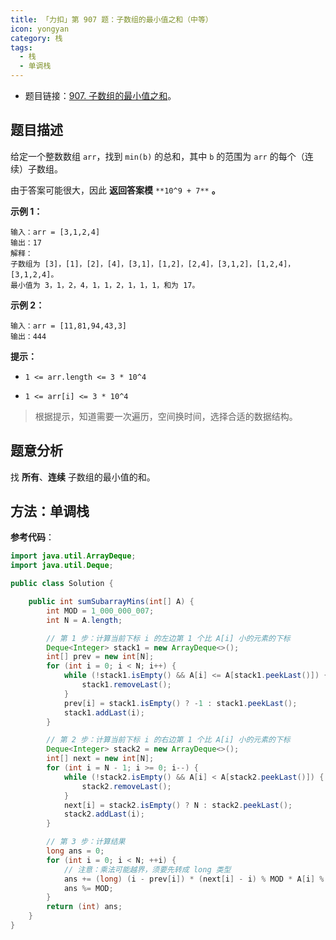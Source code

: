 ```yaml
---
title: 「力扣」第 907 题：子数组的最小值之和（中等）
icon: yongyan
category: 栈
tags:
  - 栈
  - 单调栈
---
```


- 题目链接：[907. 子数组的最小值之和](https://leetcode-cn.com/problems/sum-of-subarray-minimums/)。

## 题目描述

给定一个整数数组 `arr`，找到 `min(b)` 的总和，其中 `b` 的范围为 `arr` 的每个（连续）子数组。

由于答案可能很大，因此 **返回答案模** `**10^9 + 7**` **。**

**示例 1：**

```
输入：arr = [3,1,2,4]
输出：17
解释：
子数组为 [3]，[1]，[2]，[4]，[3,1]，[1,2]，[2,4]，[3,1,2]，[1,2,4]，[3,1,2,4]。
最小值为 3，1，2，4，1，1，2，1，1，1，和为 17。
```

**示例 2：**

```
输入：arr = [11,81,94,43,3]
输出：444
```

**提示：**

- `1 <= arr.length <= 3 * 10^4`

- `1 <= arr[i] <= 3 * 10^4`

> 根据提示，知道需要一次遍历，空间换时间，选择合适的数据结构。

## 题意分析

找 **所有**、**连续** 子数组的最小值的和。

## 方法：单调栈

**参考代码**：

```java
import java.util.ArrayDeque;
import java.util.Deque;

public class Solution {

    public int sumSubarrayMins(int[] A) {
        int MOD = 1_000_000_007;
        int N = A.length;

        // 第 1 步：计算当前下标 i 的左边第 1 个比 A[i] 小的元素的下标
        Deque<Integer> stack1 = new ArrayDeque<>();
        int[] prev = new int[N];
        for (int i = 0; i < N; i++) {
            while (!stack1.isEmpty() && A[i] <= A[stack1.peekLast()]) {
                stack1.removeLast();
            }
            prev[i] = stack1.isEmpty() ? -1 : stack1.peekLast();
            stack1.addLast(i);
        }

        // 第 2 步：计算当前下标 i 的右边第 1 个比 A[i] 小的元素的下标
        Deque<Integer> stack2 = new ArrayDeque<>();
        int[] next = new int[N];
        for (int i = N - 1; i >= 0; i--) {
            while (!stack2.isEmpty() && A[i] < A[stack2.peekLast()]) {
                stack2.removeLast();
            }
            next[i] = stack2.isEmpty() ? N : stack2.peekLast();
            stack2.addLast(i);
        }

        // 第 3 步：计算结果
        long ans = 0;
        for (int i = 0; i < N; ++i) {
            // 注意：乘法可能越界，须要先转成 long 类型
            ans += (long) (i - prev[i]) * (next[i] - i) % MOD * A[i] % MOD;
            ans %= MOD;
        }
        return (int) ans;
    }
}
```
